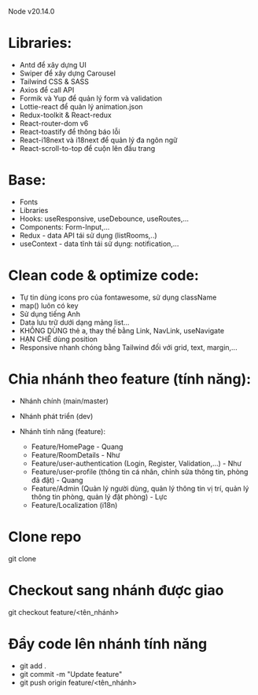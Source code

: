 Node v20.14.0

# Libraries:

- Antd để xây dựng UI
- Swiper để xây dựng Carousel
- Tailwind CSS & SASS
- Axios để call API
- Formik và Yup để quản lý form và validation
- Lottie-react để quản lý animation.json
- Redux-toolkit & React-redux
- React-router-dom v6
- React-toastify để thông báo lỗi
- React-i18next và i18next để quản lý đa ngôn ngữ
- React-scroll-to-top để cuộn lên đầu trang

# Base:

- Fonts
- Libraries
- Hooks: useResponsive, useDebounce, useRoutes,...
- Components: Form-Input,...
- Redux - data API tái sử dụng (listRooms,..)
- useContext - data tĩnh tái sử dụng: notification,...

# Clean code & optimize code:

- Tự tin dùng icons pro của fontawesome, sử dụng className
- map() luôn có key
- Sử dụng tiếng Anh
- Data lưu trữ dưới dạng mảng list...
- KHÔNG DÙNG thẻ a, thay thế bằng Link, NavLink, useNavigate
- HẠN CHẾ dùng position
- Responsive nhanh chóng bằng Tailwind đối với grid, text, margin,...

# Chia nhánh theo feature (tính năng):

- Nhánh chính (main/master)
- Nhánh phát triển (dev)
- Nhánh tính năng (feature):

  - Feature/HomePage - Quang
  - Feature/RoomDetails - Như
  - Feature/user-authentication (Login, Register, Validation,...) - Như
  - Feature/user-profile (thông tin cá nhân, chỉnh sửa thông tin, phòng đã đặt) - Quang
  - Feature/Admin (Quản lý người dùng, quản lý thông tin vị trí, quản lý thông tin phòng, quản lý đặt phòng) - Lực
  - Feature/Localization (i18n)

# Clone repo

git clone <repo-url>

# Checkout sang nhánh được giao

git checkout feature/<tên_nhánh>

# Đẩy code lên nhánh tính năng

- git add .
- git commit -m "Update feature"
- git push origin feature/<tên_nhánh>
